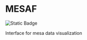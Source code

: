 # MESAF
![Static Badge](https://img.shields.io/badge/license-CC_BY-NC-SA_4.0-green)

Interface for mesa data visualization
